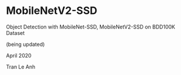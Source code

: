 # MobileNetV2-SSD

Object Detection with MobileNet-SSD, MobileNetV2-SSD on BDD100K Dataset

(being updated)

April 2020

Tran Le Anh
